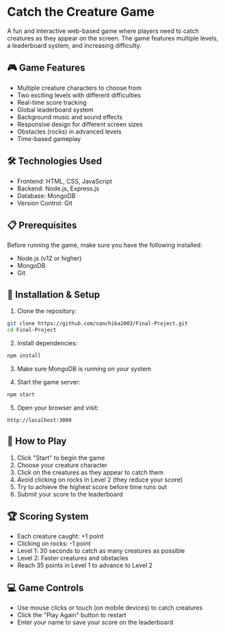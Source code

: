 # Catch the Creature Game

A fun and interactive web-based game where players need to catch creatures as they appear on the screen. The game features multiple levels, a leaderboard system, and increasing difficulty.

## 🎮 Game Features

- Multiple creature characters to choose from
- Two exciting levels with different difficulties
- Real-time score tracking
- Global leaderboard system
- Background music and sound effects
- Responsive design for different screen sizes
- Obstacles (rocks) in advanced levels
- Time-based gameplay

## 🛠️ Technologies Used

- Frontend: HTML, CSS, JavaScript
- Backend: Node.js, Express.js
- Database: MongoDB
- Version Control: Git

## 📋 Prerequisites

Before running the game, make sure you have the following installed:
- Node.js (v12 or higher)
- MongoDB
- Git

## 🚀 Installation & Setup

1. Clone the repository:
```bash
git clone https://github.com/sanchika2003/Final-Project.git
cd Final-Project
```

2. Install dependencies:
```bash
npm install
```

3. Make sure MongoDB is running on your system

4. Start the game server:
```bash
npm start
```

5. Open your browser and visit:
```
http://localhost:3000
```

## 🎯 How to Play

1. Click "Start" to begin the game
2. Choose your creature character
3. Click on the creatures as they appear to catch them
4. Avoid clicking on rocks in Level 2 (they reduce your score)
5. Try to achieve the highest score before time runs out
6. Submit your score to the leaderboard

## 🏆 Scoring System

- Each creature caught: +1 point
- Clicking on rocks: -1 point
- Level 1: 30 seconds to catch as many creatures as possible
- Level 2: Faster creatures and obstacles
- Reach 35 points in Level 1 to advance to Level 2

## 💻 Game Controls

- Use mouse clicks or touch (on mobile devices) to catch creatures
- Click the "Play Again" button to restart
- Enter your name to save your score on the leaderboard

